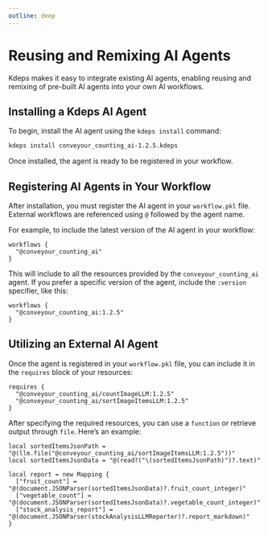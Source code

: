 ```yaml
---
outline: deep
---
```


# Reusing and Remixing AI Agents

Kdeps makes it easy to integrate existing AI agents, enabling reusing and remixing of pre-built AI agents
into your own AI workflows.

## Installing a Kdeps AI Agent

To begin, install the AI agent using the `kdeps install` command:

```bash
kdeps install conveyour_counting_ai-1.2.5.kdeps
```

Once installed, the agent is ready to be registered in your workflow.

## Registering AI Agents in Your Workflow

After installation, you must register the AI agent in your `workflow.pkl` file. External workflows are referenced using
`@` followed by the agent name.

For example, to include the latest version of the AI agent in your workflow:

```apl
workflows {
  "@conveyour_counting_ai"
}
```

This will include to all the resources provided by the `conveyour_counting_ai` agent. If you prefer a specific
version of the agent, include the `:version` specifier, like this:


```apl
workflows {
  "@conveyour_counting_ai:1.2.5"
}
```

## Utilizing an External AI Agent

Once the agent is registered in your `workflow.pkl` file, you can include it in the `requires` block of your resources:

```apl
requires {
  "@conveyour_counting_ai/countImageLLM:1.2.5"
  "@conveyour_counting_ai/sortImageItemsLLM:1.2.5"
}
```

After specifying the required resources, you can use a `function` or retrieve output through `file`. Here’s an example:

```apl
local sortedItemsJsonPath = "@(llm.file("@conveyour_counting_ai/sortImageItemsLLM:1.2.5"))"
local sortedItemsJsonData = "@(read?("\(sortedItemsJsonPath)")?.text)"

local report = new Mapping {
  ["fruit_count"] = "@(document.JSONParser(sortedItemsJsonData)?.fruit_count_integer)"
  ["vegetable_count"] = "@(document.JSONParser(sortedItemsJsonData)?.vegetable_count_integer)"
  ["stock_analysis_report"] = "@(document.JSONParser(stockAnalysisLLMReporter)?.report_markdown)"
}
```
